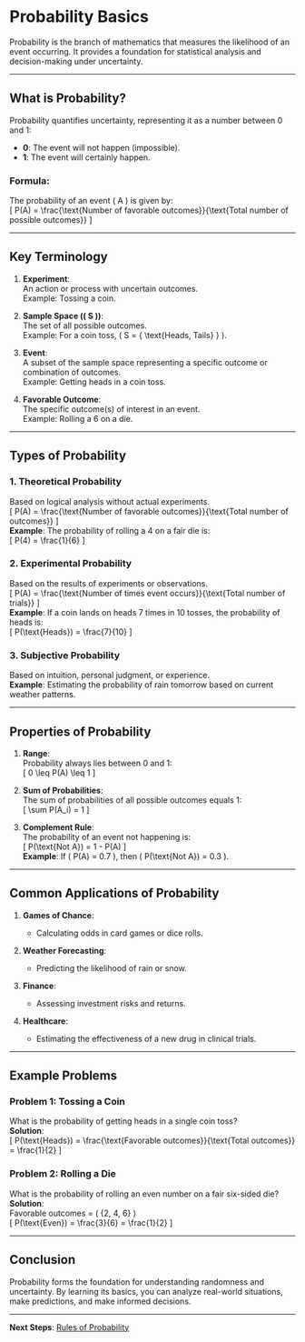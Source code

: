 # Probability Basics

Probability is the branch of mathematics that measures the likelihood of an event occurring. It provides a foundation for statistical analysis and decision-making under uncertainty.

---

## What is Probability?

Probability quantifies uncertainty, representing it as a number between 0 and 1:
- **0**: The event will not happen (impossible).  
- **1**: The event will certainly happen.  

### Formula:  
The probability of an event \( A \) is given by:  
\[
P(A) = \frac{\text{Number of favorable outcomes}}{\text{Total number of possible outcomes}}
\]  

---

## Key Terminology

1. **Experiment**:  
   An action or process with uncertain outcomes.  
   Example: Tossing a coin.

2. **Sample Space (\( S \))**:  
   The set of all possible outcomes.  
   Example: For a coin toss, \( S = \{ \text{Heads, Tails} \} \).

3. **Event**:  
   A subset of the sample space representing a specific outcome or combination of outcomes.  
   Example: Getting heads in a coin toss.

4. **Favorable Outcome**:  
   The specific outcome(s) of interest in an event.  
   Example: Rolling a 6 on a die.

---

## Types of Probability

### 1. **Theoretical Probability**  
Based on logical analysis without actual experiments.  
\[
P(A) = \frac{\text{Number of favorable outcomes}}{\text{Total number of outcomes}}
\]  
**Example**: The probability of rolling a 4 on a fair die is:  
\[
P(4) = \frac{1}{6}
\]

### 2. **Experimental Probability**  
Based on the results of experiments or observations.  
\[
P(A) = \frac{\text{Number of times event occurs}}{\text{Total number of trials}}
\]  
**Example**: If a coin lands on heads 7 times in 10 tosses, the probability of heads is:  
\[
P(\text{Heads}) = \frac{7}{10}
\]

### 3. **Subjective Probability**  
Based on intuition, personal judgment, or experience.  
**Example**: Estimating the probability of rain tomorrow based on current weather patterns.

---

## Properties of Probability

1. **Range**:  
   Probability always lies between 0 and 1:  
   \[
   0 \leq P(A) \leq 1
   \]

2. **Sum of Probabilities**:  
   The sum of probabilities of all possible outcomes equals 1:  
   \[
   \sum P(A_i) = 1
   \]

3. **Complement Rule**:  
   The probability of an event not happening is:  
   \[
   P(\text{Not A}) = 1 - P(A)
   \]  
   **Example**: If \( P(A) = 0.7 \), then \( P(\text{Not A}) = 0.3 \).

---

## Common Applications of Probability

1. **Games of Chance**:  
   - Calculating odds in card games or dice rolls.

2. **Weather Forecasting**:  
   - Predicting the likelihood of rain or snow.

3. **Finance**:  
   - Assessing investment risks and returns.

4. **Healthcare**:  
   - Estimating the effectiveness of a new drug in clinical trials.

---

## Example Problems

### Problem 1: Tossing a Coin  
What is the probability of getting heads in a single coin toss?  
**Solution**:  
\[
P(\text{Heads}) = \frac{\text{Favorable outcomes}}{\text{Total outcomes}} = \frac{1}{2}
\]

### Problem 2: Rolling a Die  
What is the probability of rolling an even number on a fair six-sided die?  
**Solution**:  
Favorable outcomes = \( \{2, 4, 6\} \)  
\[
P(\text{Even}) = \frac{3}{6} = \frac{1}{2}
\]

---

## Conclusion

Probability forms the foundation for understanding randomness and uncertainty. By learning its basics, you can analyze real-world situations, make predictions, and make informed decisions.

---

**Next Steps**: [Rules of Probability](./2.%20Rules%20of%20Probability.md)
